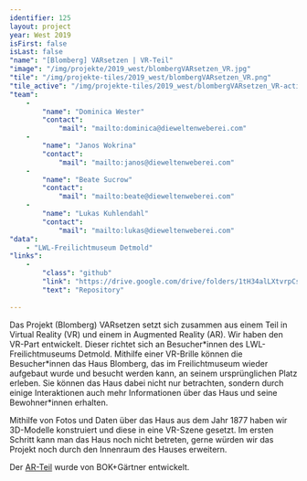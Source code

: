 ```yaml
---
identifier: 125
layout: project
year: West 2019
isFirst: false
isLast: false
"name": "[Blomberg] VARsetzen | VR-Teil"
"image": "/img/projekte/2019_west/blombergVARsetzen_VR.jpg"
"tile": "/img/projekte-tiles/2019_west/blombergVARsetzen_VR.png"
"tile_active": "/img/projekte-tiles/2019_west/blombergVARsetzen_VR-active.png"
"team":
    -
        "name": "Dominica Wester"
        "contact":
            "mail": "mailto:dominica@dieweltenweberei.com"
    -
        "name": "Janos Wokrina"
        "contact":
            "mail": "mailto:janos@dieweltenweberei.com"
    -
        "name": "Beate Sucrow"
        "contact":
            "mail": "mailto:beate@dieweltenweberei.com"
    -
        "name": "Lukas Kuhlendahl"
        "contact":
            "mail": "mailto:lukas@dieweltenweberei.com"
"data":
    - "LWL-Freilichtmuseum Detmold"
"links":
    -
        "class": "github"
        "link": "https://drive.google.com/drive/folders/1tH34alLXtvrpCsRYdppy1lqXTevmPqN1?usp=sharing"
        "text": "Repository"
           
---
```

Das Projekt (Blomberg) VARsetzen setzt sich zusammen aus einem Teil in Virtual Reality (VR) und einem in Augmented Reality (AR). 
Wir haben den VR-Part entwickelt. Dieser richtet sich an Besucher\*innen des LWL-Freilichtmuseums Detmold. Mithilfe einer VR-Brille können die Besucher\*innen das Haus Blomberg, das im Freilichtmuseum wieder aufgebaut wurde und besucht werden kann, an seinem ursprünglichen Platz erleben. Sie können das Haus dabei nicht nur betrachten, sondern durch einige Interaktionen auch mehr Informationen über das Haus und seine Bewohner\*innen erhalten.

Mithilfe von Fotos und Daten über das Haus aus dem Jahr 1877 haben wir 3D-Modelle konstruiert und diese in eine VR-Szene gesetzt. Im ersten Schritt kann man das Haus noch nicht betreten, gerne würden wir das Projekt noch durch den Innenraum des Hauses erweitern.

Der <a href="/projects/2019_west/blombergVARsetzen_AR.html" target="_blank">AR-Teil</a> wurde von BOK+Gärtner entwickelt. 